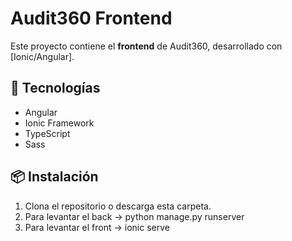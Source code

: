 # Audit360 Frontend

Este proyecto contiene el **frontend** de Audit360, desarrollado con [Ionic/Angular].

## 🚀 Tecnologías

- Angular
- Ionic Framework
- TypeScript
- Sass

## 📦 Instalación

1. Clona el repositorio o descarga esta carpeta.
2. Para levantar el back -> python manage.py runserver
3. Para levantar el front -> ionic serve
   
